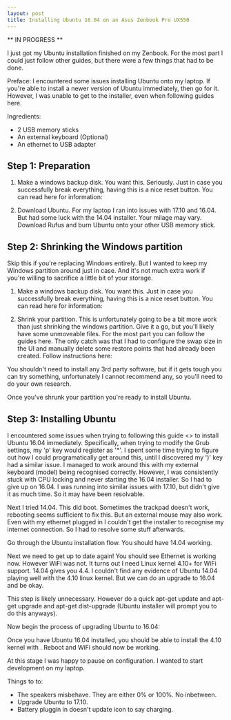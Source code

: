 ```yaml
---
layout: post
title: Installing Ubuntu 16.04 on an Asus Zenbook Pro UX550
---
```


** IN PROGRESS **

I just got my Ubuntu installation finished on my Zenbook. For the most part
I could just follow other guides, but there were a few things that had to be done.

Preface: I encountered some issues installing Ubuntu onto my laptop. If you're able to
install a newer version of Ubuntu immediately, then go for it. However, I was unable to 
get to the installer, even when following guides here.

Ingredients:

- 2 USB memory sticks
- An external keyboard (Optional)
- An ethernet to USB adapter

## Step 1: Preparation

1. Make a windows backup disk. You want this. Seriously. Just in case you successfully break
everything, having this is a nice reset button. You can read here for information:

2. Download Ubuntu. For my laptop I ran into issues with 17.10 and 16.04. But had some luck with the
14.04 installer. Your milage may vary. Download Rufus and burn Ubuntu onto
your other USB memory stick.

## Step 2: Shrinking the Windows partition

Skip this if you're replacing Windows entirely. But I wanted to keep my Windows
partition around just in case. And it's not much extra work if you're willing to
sacrifice a little bit of your storage.

1. Make a windows backup disk. You want this. Just in case you successfully break
everything, having this is a nice reset button. You can read here for information:

2. Shrink your partition. This is unfortunately going to be a bit more work than
just shrinking the windows partition. Give it a go, but you'll likely have
some unmoveable files. For the most part you can follow the guides here. The only
catch was that I had to configure the swap size in the UI and manually delete some
restore points that had already been created. Follow instructions here: <link>

You shouldn't need to install any 3rd party software, but if it gets tough you can
try something, unfortunately I cannot recommend any, so you'll need to do your
own research.

Once you've shrunk your partition you're ready to install Ubuntu.

## Step 3: Installing Ubuntu

I encountered some issues when trying to following this guide <> to install
Ubuntu 16.04 immediately. Specifically, when trying to modify the Grub settings,
my 'p' key would register as '*'. I spent some time trying to figure out how I could
programatically get around this, until I discovered my ')' key had a similar issue.
I managed to work around this with my external keyboard (model) being recognised
correctly. However, I was consistently stuck with CPU locking and never starting
the 16.04 installer. So I had to give up on 16.04. I was running into similar issues with 17.10,
but didn't give it as much time. So it may have been resolvable.

Next I tried 14.04. This did boot. Sometimes the trackpad doesn't work, rebooting seems
sufficient to fix this. But an external mouse may also work. Even with my ethernet
plugged in I couldn't get the installer to recognise my internet connection. So
I had to resolve some stuff afterwards.

Go through the Ubuntu installation flow. You should have 14.04 working.

Next we need to get up to date again! You should see Ethernet is working now. However
WiFi was not. It turns out I need Linux kernel 4.10+ for WiFi support. 14.04 gives you
4.4. I couldn't find any evidence of Ubuntu 14.04 playing well with the 4.10 linux
kernel. But we can do an upgrade to 16.04 and be okay.

This step is likely unnecessary. However do a quick apt-get update and apt-get upgrade and apt-get
dist-upgrade (Ubuntu installer will prompt you to do this anyways).

Now begin the process of upgrading Ubuntu to 16.04: <link>

Once you have Ubuntu 16.04 installed, you should be able to install the
4.10 kernel with <commands>. Reboot and WiFi should now be working.

At this stage I was happy to pause on configuration. I wanted to start development on
my laptop.

Things to to:
- The speakers misbehave. They are either 0% or 100%. No inbetween.
- Upgrade Ubuntu to 17.10.
- Battery pluggin in doesn't update icon to say charging.
